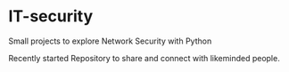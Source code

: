 # IT-security

Small projects to explore Network Security with Python

Recently started Repository to share and connect with likeminded people.
